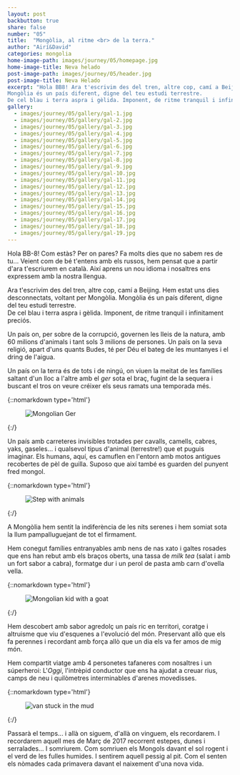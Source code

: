 ```yaml
---
layout: post
backbutton: true
share: false
number: "05"
title:  "Mongòlia, al ritme <br> de la terra."
author: "Airí&David"
categories: mongolia 
home-image-path: images/journey/05/homepage.jpg
home-image-title: Neva helado
post-image-path: images/journey/05/header.jpg
post-image-title: Neva Helado
excerpt: "Hola BB8! Ara t'escrivim des del tren, altre cop, camí a Beijing. Hem estat uns dies desconnectats, voltant per Mongòlia.
Mongòlia és un país diferent, digne del teu estudi terrestre.   
De cel blau i terra aspra i gèlida. Imponent, de ritme tranquil i infinitament preciós."
gallery: 
  - images/journey/05/gallery/gal-1.jpg
  - images/journey/05/gallery/gal-2.jpg
  - images/journey/05/gallery/gal-3.jpg
  - images/journey/05/gallery/gal-4.jpg
  - images/journey/05/gallery/gal-5.jpg
  - images/journey/05/gallery/gal-6.jpg
  - images/journey/05/gallery/gal-7.jpg
  - images/journey/05/gallery/gal-8.jpg
  - images/journey/05/gallery/gal-9.jpg
  - images/journey/05/gallery/gal-10.jpg
  - images/journey/05/gallery/gal-11.jpg
  - images/journey/05/gallery/gal-12.jpg
  - images/journey/05/gallery/gal-13.jpg
  - images/journey/05/gallery/gal-14.jpg
  - images/journey/05/gallery/gal-15.jpg
  - images/journey/05/gallery/gal-16.jpg
  - images/journey/05/gallery/gal-17.jpg
  - images/journey/05/gallery/gal-18.jpg
  - images/journey/05/gallery/gal-19.jpg
---
```




Hola BB-8!
Com estàs? Per on pares? Fa molts dies que no sabem res de tu... 
Veient com de bé t'entens amb els russos, hem pensat que a partir d'ara t'escriurem en català. Així aprens un nou idioma i nosaltres ens expressem amb la nostra llengua. 

Ara t'escrivim des del tren, altre cop, camí a Beijing. Hem estat uns dies desconnectats, voltant per Mongòlia.
Mongòlia és un país diferent, digne del teu estudi terrestre.   
De cel blau i terra aspra i gèlida. Imponent, de ritme tranquil i infinitament preciós.

Un país on, per sobre de la corrupció, governen les lleis de la natura, amb 60 milions d'animals i tant sols 3 milions de persones. 
Un país on la seva religió, apart d'uns quants Budes, té per Déu el bateg de les muntanyes i el dring de l'aigua. 

Un país on la terra és de tots i de ningú, on viuen la meitat de les famílies saltant d'un lloc a l'altre amb el *ger* sota el braç, fugint de la sequera i buscant el tros on veure créixer els seus ramats una temporada més.

{::nomarkdown type='html'}
<figure>
	<img  class="lazy" src='{{ "images/journey/05/post-1.jpg" | prepend:site.baseurl }}' alt="Mongolian Ger">
</figure>
{:/}

Un país amb carreteres invisibles trotades per cavalls, camells, cabres, yaks, gaseles... i qualsevol tipus d'animal (terrestre!) que et puguis imaginar. Els humans, aquí, es camuflen en l'entorn amb motos antigues recobertes de pèl de guilla. Suposo que així també es guarden del punyent fred mongol. 

{::nomarkdown type='html'}
<figure>
	<img  class="lazy" src='{{ "images/journey/05/post-2.jpg" | prepend:site.baseurl }}' alt="Step with animals">
</figure>
{:/}

A Mongòlia hem sentit la indiferència de les nits serenes i hem somiat sota la llum pampalluguejant de tot el firmament.

Hem conegut famílies entranyables amb nens de nas xato i galtes rosades que ens han rebut amb els braços oberts, una tassa de *milk tea* (salat i amb un fort sabor a cabra), formatge dur i un perol de pasta amb carn d'ovella vella.

{::nomarkdown type='html'}
<figure>
	<img  class="lazy" src='{{ "images/journey/05/post-3.jpg" | prepend:site.baseurl }}' alt="Mongolian kid with a goat">
</figure>
{:/}

Hem descobert amb sabor agredolç un país ric en territori, coratge i altruisme que viu d'esquenes a l'evolució del món. Preservant allò que els fa perennes i recordant amb força allò que un dia els va fer amos de mig món.

Hem compartit viatge amb 4 personetes tafaneres com nosaltres i un súperheroi: L'_Oggi_, l'intrèpid conductor que ens ha ajudat a creuar rius, camps de neu i quilòmetres interminables d'arenes movedisses.

{::nomarkdown type='html'}
<figure>
	<img  class="lazy" src='{{ "images/journey/05/post-4.jpg" | prepend:site.baseurl }}' alt="van stuck in the mud">
</figure>
{:/}

Passarà el temps... i allà on siguem, d'allà on vinguem, els recordarem. I recordarem aquell mes de Març de 2017 recorrent estepes, dunes i serralades... I somriurem. Com somriuen els Mongols davant el sol rogent i el verd de les fulles humides. I sentirem aquell pessig al pit. Com el senten els nòmades cada primavera davant el naixement d'una nova vida.
 
 